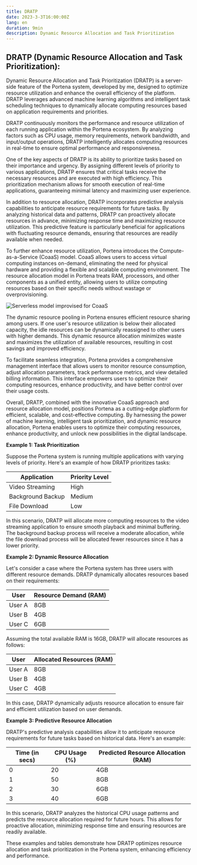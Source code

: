 ```yaml
---
title: DRATP
date: 2023-3-3T16:00:00Z
lang: en
duration: 9min
description: Dynamic Resource Allocation and Task Prioritization
---
```

## DRATP (Dynamic Resource Allocation and Task Prioritization):

Dynamic Resource Allocation and Task Prioritization (DRATP) is a server-side feature of the Portena system, developed by me, designed to optimize resource utilization and enhance the overall efficiency of the platform. DRATP leverages advanced machine learning algorithms and intelligent task scheduling techniques to dynamically allocate computing resources based on application requirements and priorities.

DRATP continuously monitors the performance and resource utilization of each running application within the Portena ecosystem. By analyzing factors such as CPU usage, memory requirements, network bandwidth, and input/output operations, DRATP intelligently allocates computing resources in real-time to ensure optimal performance and responsiveness.

One of the key aspects of DRATP is its ability to prioritize tasks based on their importance and urgency. By assigning different levels of priority to various applications, DRATP ensures that critical tasks receive the necessary resources and are executed with high efficiency. This prioritization mechanism allows for smooth execution of real-time applications, guaranteeing minimal latency and maximizing user experience.

In addition to resource allocation, DRATP incorporates predictive analysis capabilities to anticipate resource requirements for future tasks. By analyzing historical data and patterns, DRATP can proactively allocate resources in advance, minimizing response time and maximizing resource utilization. This predictive feature is particularly beneficial for applications with fluctuating resource demands, ensuring that resources are readily available when needed.

To further enhance resource utilization, Portena introduces the Compute-as-a-Service (CoaaS) model. CoaaS allows users to access virtual computing instances on-demand, eliminating the need for physical hardware and providing a flexible and scalable computing environment. The resource allocation model in Portena treats RAM, processors, and other components as a unified entity, allowing users to utilize computing resources based on their specific needs without wastage or overprovisioning.

![Serverless model improvised for CoaaS](https://media.discordapp.net/attachments/971299427715272734/1116735543204886528/coaas.png?width=452&height=304)

The dynamic resource pooling in Portena ensures efficient resource sharing among users. If one user's resource utilization is below their allocated capacity, the idle resources can be dynamically reassigned to other users with higher demands. This dynamic resource allocation minimizes waste and maximizes the utilization of available resources, resulting in cost savings and improved efficiency.

To facilitate seamless integration, Portena provides a comprehensive management interface that allows users to monitor resource consumption, adjust allocation parameters, track performance metrics, and view detailed billing information. This interface empowers users to optimize their computing resources, enhance productivity, and have better control over their usage costs.

Overall, DRATP, combined with the innovative CoaaS approach and resource allocation model, positions Portena as a cutting-edge platform for efficient, scalable, and cost-effective computing. By harnessing the power of machine learning, intelligent task prioritization, and dynamic resource allocation, Portena enables users to optimize their computing resources, enhance productivity, and unlock new possibilities in the digital landscape.

**Example 1: Task Prioritization**

Suppose the Portena system is running multiple applications with varying levels of priority. Here's an example of how DRATP prioritizes tasks:

|Application        |Priority Level|
|-------------------|--------------|
|Video Streaming    |High          |
|Background Backup  |Medium        |
|File Download      |Low           |

In this scenario, DRATP will allocate more computing resources to the video streaming application to ensure smooth playback and minimal buffering. The background backup process will receive a moderate allocation, while the file download process will be allocated fewer resources since it has a lower priority.

**Example 2: Dynamic Resource Allocation**

Let's consider a case where the Portena system has three users with different resource demands. DRATP dynamically allocates resources based on their requirements:

|User  |Resource Demand (RAM)|
|------|--------------------|
|User A|8GB                 |
|User B|4GB                 |
|User C|6GB                 |

Assuming the total available RAM is 16GB, DRATP will allocate resources as follows:

|User  |Allocated Resources (RAM)|
|------|------------------------|
|User A|8GB                     |
|User B|4GB                     |
|User C|4GB                     |

In this case, DRATP dynamically adjusts resource allocation to ensure fair and efficient utilization based on user demands.

**Example 3: Predictive Resource Allocation**

DRATP's predictive analysis capabilities allow it to anticipate resource requirements for future tasks based on historical data. Here's an example:

|Time (in secs)|CPU Usage (%)|Predicted Resource Allocation (RAM)|
|--------------|--------------|-----------------------------------|
|0             |20            |4GB                                |
|1             |50            |8GB                                |
|2             |30            |6GB                                |
|3             |40            |6GB                                |

In this scenario, DRATP analyzes the historical CPU usage patterns and predicts the resource allocation required for future hours. This allows for proactive allocation, minimizing response time and ensuring resources are readily available.

These examples and tables demonstrate how DRATP optimizes resource allocation and task prioritization in the Portena system, enhancing efficiency and performance.

